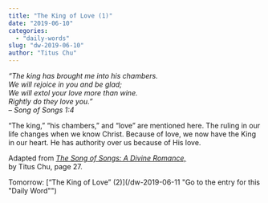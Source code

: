 ```yaml
---
title: "The King of Love (1)"
date: "2019-06-10"
categories: 
  - "daily-words"
slug: "dw-2019-06-10"
author: "Titus Chu"
---
```


_“The king has brought me into his chambers._  
_We will rejoice in you and be glad;_  
_We will extol your love more than wine._  
_Rightly do they love you.”_  
_– Song of Songs 1:4_

“The king,” “his chambers,” and “love” are mentioned here. The ruling in our life changes when we know Christ. Because of love, we now have the King in our heart. He has authority over us because of His love.

Adapted from _[The Song of Songs: A Divine Romance,](/song-of-songs-dr/)_  
by Titus Chu, page 27.

Tomorrow: [“The King of Love” (2)](/dw-2019-06-11 "Go to the entry for this "Daily Word"")
